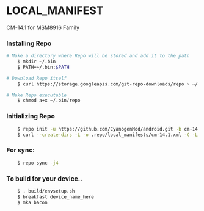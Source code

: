LOCAL_MANIFEST
========================
CM-14.1 for MSM8916 Family

### Installing Repo ###
```bash
# Make a directory where Repo will be stored and add it to the path
    $ mkdir ~/.bin
    $ PATH=~/.bin:$PATH

# Download Repo itself
    $ curl https://storage.googleapis.com/git-repo-downloads/repo > ~/.bin/repo

# Make Repo executable
    $ chmod a+x ~/.bin/repo
```

### Initializing Repo ###
```bash
    $ repo init -u https://github.com/CyanogenMod/android.git -b cm-14.1
    $ curl --create-dirs -L -o .repo/local_manifests/cm-14.1.xml -O -L https://raw.githubusercontent.com/MSM8916/local_manifest/master/cm-14.1.xml
```
### For sync: ###
```bash
    $ repo sync -j4
```
### To build for your device.. ###
```bash
    $ . build/envsetup.sh
    $ breakfast device_name_here
    $ mka bacon
```



